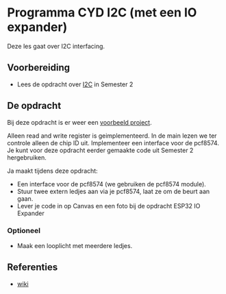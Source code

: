 # Programma CYD I2C (met een IO expander)

Deze les gaat over I2C interfacing.

## Voorbereiding

- Lees de opdracht over [I2C](https://github.com/HU-TI-DEV/TI-S2/blob/main/programma/lesprogramma/programma-i2c-1.md) in Semester 2

## De opdracht

Bij deze opdracht is er weer een [voorbeeld project](../../software/CYD/I2C/). 

Alleen read and write register is geimplementeerd. In de main lezen we ter controle alleen de chip ID uit. Implementeer een interface voor de pcf8574. Je kunt voor deze opdracht eerder gemaakte code uit Semester 2 hergebruiken. 

Ja maakt tijdens deze opdracht: 
  - Een interface voor de pcf8574 (we gebruiken de pcf8574 module).
  - Stuur twee extern ledjes aan via je pcf8574, laat ze om de beurt aan gaan. 
  - Lever je code in op Canvas en een foto bij de opdracht ESP32 IO Expander 

### Optioneel

- Maak een looplicht met meerdere ledjes. 

## Referenties

- [wiki](https://en.wikipedia.org/wiki/I%C2%B2C)

